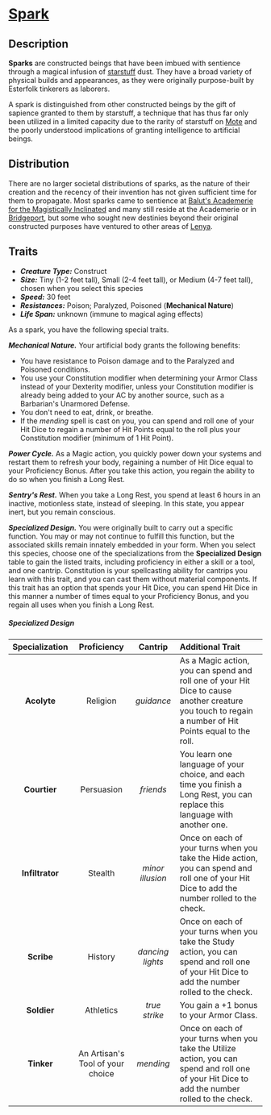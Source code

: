 # [Spark](https://github.com/mpanighetti/dnd5e-species/blob/main/constructs/spark.md)

## Description

**Sparks** are constructed beings that have been imbued with sentience through a magical infusion of [starstuff](../../ch-6-mote-treasures/starstuff.md) dust. They have a broad variety of physical builds and appearances, as they were originally purpose-built by Esterfolk tinkerers as laborers.

A spark is distinguished from other constructed beings by the gift of sapience granted to them by starstuff, a technique that has thus far only been utilized in a limited capacity due to the rarity of starstuff on [Mote](../../ch-1-welcome-to-mote/cosmology/mote.md) and the poorly understood implications of granting intelligence to artificial beings.

## Distribution

There are no larger societal distributions of sparks, as the nature of their creation and the recency of their invention has not given sufficient time for them to propagate. Most sparks came to sentience at [Balut's Academerie for the Magistically Inclinated](../../ch-2-people-of-mote/organizations/baluts-academerie/) and many still reside at the Academerie or in [Bridgeport](../../ch-2-people-of-mote/societies/esterfell-accord/bridgeport/), but some who sought new destinies beyond their original constructed purposes have ventured to other areas of [Lenya](../../ch-4-esterfell-gazetteer/esterfell/lenya/).

## Traits

- _**Creature Type:**_ Construct
- _**Size:**_ Tiny (1-2 feet tall), Small (2-4 feet tall), or Medium (4-7 feet tall), chosen when you select this species
- _**Speed:**_ 30 feet
- _**Resistances:**_ Poison; Paralyzed, Poisoned (**Mechanical Nature**)
- _**Life Span:**_ unknown (immune to magical aging effects)

As a spark, you have the following special traits.

_**Mechanical Nature.**_ Your artificial body grants the following benefits:

- You have resistance to Poison damage and to the Paralyzed and Poisoned conditions.
- You use your Constitution modifier when determining your Armor Class instead of your Dexterity modifier, unless your Constitution modifier is already being added to your AC by another source, such as a Barbarian's Unarmored Defense.
- You don't need to eat, drink, or breathe.
- If the _mending_ spell is cast on you, you can spend and roll one of your Hit Dice to regain a number of Hit Points equal to the roll plus your Constitution modifier (minimum of 1 Hit Point).

_**Power Cycle.**_ As a Magic action, you quickly power down your systems and restart them to refresh your body, regaining a number of Hit Dice equal to your Proficiency Bonus. After you take this action, you regain the ability to do so when you finish a Long Rest.

_**Sentry's Rest.**_ When you take a Long Rest, you spend at least 6 hours in an inactive, motionless state, instead of sleeping. In this state, you appear inert, but you remain conscious.

_**Specialized Design.**_ You were originally built to carry out a specific function. You may or may not continue to fulfill this function, but the associated skills remain innately embedded in your form. When you select this species, choose one of the specializations from the **Specialized Design** table to gain the listed traits, including proficiency in either a skill or a tool, and one cantrip. Constitution is your spellcasting ability for cantrips you learn with this trait, and you can cast them without material components. If this trait has an option that spends your Hit Dice, you can spend Hit Dice in this manner a number of times equal to your Proficiency Bonus, and you regain all uses when you finish a Long Rest.

##### Specialized Design
| Specialization | Proficiency | Cantrip | Additional Trait |
|:--------------:|:-------------:|:-------:|:-----------------|
| **Acolyte** | Religion | _guidance_ | As a Magic action, you can spend and roll one of your Hit Dice to cause another creature you touch to regain a number of Hit Points equal to the roll. |
| **Courtier** | Persuasion | _friends_ | You learn one language of your choice, and each time you finish a Long Rest, you can replace this language with another one. |
| **Infiltrator** | Stealth | _minor illusion_ | Once on each of your turns when you take the Hide action, you can spend and roll one of your Hit Dice to add the number rolled to the check. |
| **Scribe** | History | _dancing lights_ | Once on each of your turns when you take the Study action, you can spend and roll one of your Hit Dice to add the number rolled to the check. |
| **Soldier** | Athletics | _true strike_ | You gain a +1 bonus to your Armor Class. |
| **Tinker** | An Artisan's Tool of your choice | _mending_ | Once on each of your turns when you take the Utilize action, you can spend and roll one of your Hit Dice to add the number rolled to the check. |
